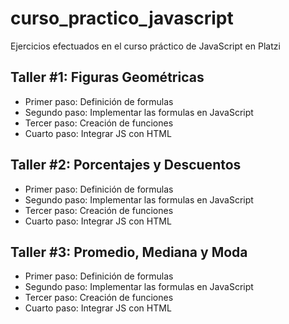 # curso_practico_javascript
Ejercicios efectuados en el curso práctico de JavaScript en Platzi

## Taller #1: Figuras Geométricas

- Primer paso: Definición de formulas
- Segundo paso: Implementar las formulas en JavaScript
- Tercer paso: Creación de funciones
- Cuarto paso: Integrar JS con HTML

## Taller #2: Porcentajes y Descuentos

- Primer paso: Definición de formulas
- Segundo paso: Implementar las formulas en JavaScript
- Tercer paso: Creación de funciones
- Cuarto paso: Integrar JS con HTML

## Taller #3: Promedio, Mediana y Moda

- Primer paso: Definición de formulas
- Segundo paso: Implementar las formulas en JavaScript
- Tercer paso: Creación de funciones
- Cuarto paso: Integrar JS con HTML